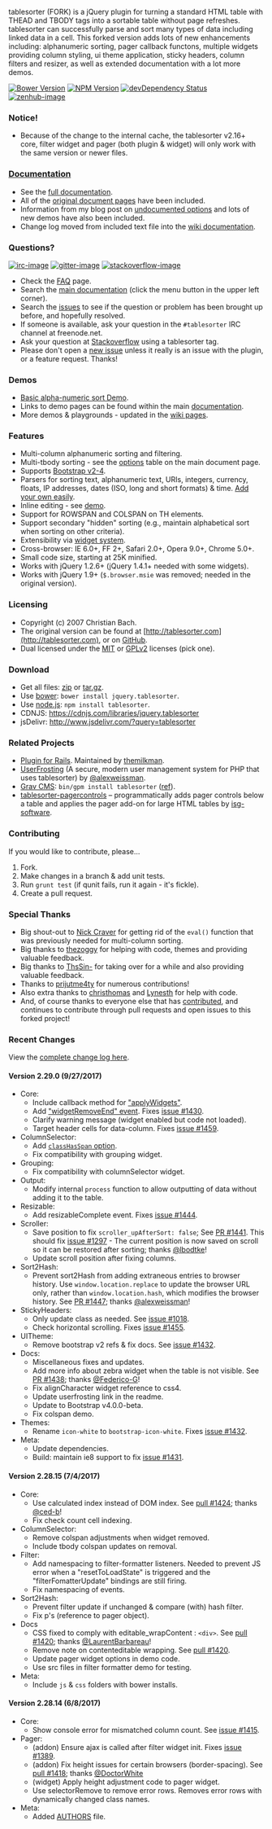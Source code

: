 tablesorter (FORK) is a jQuery plugin for turning a standard HTML table with THEAD and TBODY tags into a sortable table without page refreshes. tablesorter can successfully parse and sort many types of data including linked data in a cell. This forked version adds lots of new enhancements including: alphanumeric sorting, pager callback functons, multiple widgets providing column styling, ui theme application, sticky headers, column filters and resizer, as well as extended documentation with a lot more demos.

[![Bower Version][bower-image]][bower-url] [![NPM Version][npm-image]][npm-url] [![devDependency Status][david-dev-image]][david-dev-url] [![zenhub-image]][zenhub-url]

### Notice!

* Because of the change to the internal cache, the tablesorter v2.16+ core, filter widget and pager (both plugin &amp; widget) will only work with the same version or newer files.

### [Documentation](https://mottie.github.io/tablesorter/docs/)

* See the [full documentation](https://mottie.github.io/tablesorter/docs/).
* All of the [original document pages](http://tablesorter.com/docs/) have been included.
* Information from my blog post on [undocumented options](https://wowmotty.blogspot.com/2011/06/jquery-tablesorter-missing-docs.html) and lots of new demos have also been included.
* Change log moved from included text file into the [wiki documentation](https://github.com/Mottie/tablesorter/wiki/Changes).

### Questions?

[![irc-image]][irc-url] [![gitter-image]][gitter-url] [![stackoverflow-image]][stackoverflow-url]

* Check the [FAQ](https://github.com/Mottie/tablesorter/wiki/FAQ) page.
* Search the [main documentation](https://mottie.github.io/tablesorter/docs/) (click the menu button in the upper left corner).
* Search the [issues](https://github.com/Mottie/tablesorter/issues) to see if the question or problem has been brought up before, and hopefully resolved.
* If someone is available, ask your question in the `#tablesorter` IRC channel at freenode.net.
* Ask your question at [Stackoverflow](https://stackoverflow.com/questions/tagged/tablesorter) using a tablesorter tag.
* Please don't open a [new issue](https://github.com/Mottie/tablesorter/issues) unless it really is an issue with the plugin, or a feature request. Thanks!

### Demos

* [Basic alpha-numeric sort Demo](https://mottie.github.io/tablesorter/).
* Links to demo pages can be found within the main [documentation](https://mottie.github.io/tablesorter/docs/).
* More demos & playgrounds - updated in the [wiki pages](https://github.com/Mottie/tablesorter/wiki).

### Features

* Multi-column alphanumeric sorting and filtering.
* Multi-tbody sorting - see the [options](https://mottie.github.io/tablesorter/docs/index.html#options) table on the main document page.
* Supports [Bootstrap v2-4](https://mottie.github.io/tablesorter/docs/example-option-theme-bootstrap-v3.html).
* Parsers for sorting text, alphanumeric text, URIs, integers, currency, floats, IP addresses, dates (ISO, long and short formats) &amp; time. [Add your own easily](https://mottie.github.io/tablesorter/docs/example-parsers.html).
* Inline editing - see [demo](https://mottie.github.io/tablesorter/docs/example-widget-editable.html).
* Support for ROWSPAN and COLSPAN on TH elements.
* Support secondary "hidden" sorting (e.g., maintain alphabetical sort when sorting on other criteria).
* Extensibility via [widget system](https://mottie.github.io/tablesorter/docs/example-widgets.html).
* Cross-browser: IE 6.0+, FF 2+, Safari 2.0+, Opera 9.0+, Chrome 5.0+.
* Small code size, starting at 25K minified.
* Works with jQuery 1.2.6+ (jQuery 1.4.1+ needed with some widgets).
* Works with jQuery 1.9+ (`$.browser.msie` was removed; needed in the original version).

### Licensing

* Copyright (c) 2007 Christian Bach.
* The original version can be found at [http://tablesorter.com](http://tablesorter.com), or on [GitHub](https://github.com/christianbach/tablesorter).
* Dual licensed under the [MIT](https://opensource.org/licenses/mit-license.php) or [GPLv2](https://www.gnu.org/licenses/gpl-2.0.html) licenses (pick one).

### Download

* Get all files: [zip](https://github.com/Mottie/tablesorter/archive/master.zip) or [tar.gz](https://github.com/Mottie/tablesorter/archive/master.tar.gz).
* Use [bower](https://bower.io/): `bower install jquery.tablesorter`.
* Use [node.js](https://nodejs.org/): `npm install tablesorter`.
* CDNJS: https://cdnjs.com/libraries/jquery.tablesorter
* jsDelivr: http://www.jsdelivr.com/?query=tablesorter

### Related Projects

* [Plugin for Rails](https://github.com/themilkman/jquery-tablesorter-rails). Maintained by [themilkman](https://github.com/themilkman).
* [UserFrosting](https://www.userfrosting.com) (A secure, modern user management system for PHP that uses tablesorter) by [@alexweissman](https://github.com/alexweissman).
* [Grav CMS](https://getgrav.org/): `bin/gpm install tablesorter` ([ref](https://github.com/Perlkonig/grav-plugin-tablesorter)).
* [tablesorter-pagercontrols](https://github.com/isg-software/tablesorter-pagercontrols) &ndash; programmatically adds pager controls below a table and applies the pager add-on for large HTML tables by [isg-software](https://github.com/isg-software).

### Contributing

If you would like to contribute, please...

1. Fork.
2. Make changes in a branch & add unit tests.
3. Run `grunt test` (if qunit fails, run it again - it's fickle).
4. Create a pull request.

### Special Thanks

* Big shout-out to [Nick Craver](https://github.com/NickCraver) for getting rid of the `eval()` function that was previously needed for multi-column sorting.
* Big thanks to [thezoggy](https://github.com/thezoggy) for helping with code, themes and providing valuable feedback.
* Big thanks to [ThsSin-](https://github.com/TheSin-) for taking over for a while and also providing valuable feedback.
* Thanks to [prijutme4ty](https://github.com/prijutme4ty) for numerous contributions!
* Also extra thanks to [christhomas](https://github.com/christhomas) and [Lynesth](https://github.com/Lynesth) for help with code.
* And, of course thanks to everyone else that has [contributed](https://github.com/Mottie/tablesorter/blob/master/AUTHORS), and continues to contribute through pull requests and open issues to this forked project!

[npm-url]: https://npmjs.org/package/tablesorter
[npm-image]: https://img.shields.io/npm/v/tablesorter.svg
[david-dev-url]: https://david-dm.org/Mottie/tablesorter?type=dev
[david-dev-image]: https://img.shields.io/david/dev/Mottie/tablesorter.svg
[bower-url]: http://bower.io/search/?q=jquery.tablesorter
[bower-image]: https://img.shields.io/bower/v/jquery.tablesorter.svg
[zenhub-url]: https://zenhub.io
[zenhub-image]: https://cdn.rawgit.com/Mottie/tablesorter/master/docs/img/zenhub-badge.svg

[irc-url]: https://kiwiirc.com/client/irc.freenode.net#tablesorter
[irc-image]: https://img.shields.io/badge/irc-%23tablesorter-yellowgreen.svg
[gitter-url]: https://gitter.im/Mottie/tablesorter
[gitter-image]: https://img.shields.io/badge/GITTER-join%20chat-yellowgreen.svg
[stackoverflow-url]: http://stackoverflow.com/questions/tagged/tablesorter
[stackoverflow-image]: https://img.shields.io/badge/stackoverflow-tablesorter-blue.svg

### Recent Changes

View the [complete change log here](https://github.com/Mottie/tablesorter/wiki/Changes).

#### <a name="v2.29.0">Version 2.29.0</a> (9/27/2017)

* Core:
  * Include callback method for ["applyWidgets"](https://mottie.github.io/tablesorter/docs/index.html#applywidgets).
  * Add ["widgetRemoveEnd" event](https://mottie.github.io/tablesorter/docs/index.html#widgetremoveend). Fixes [issue #1430](https://github.com/Mottie/tablesorter/issues/1430).
  * Clarify warning message (widget enabled but code not loaded).
  * Target header cells for data-column. Fixes [issue #1459](https://github.com/Mottie/tablesorter/issues/1459).
* ColumnSelector:
  * Add [`classHasSpan` option](https://mottie.github.io/tablesorter/docs/example-widget-column-selector.html#column-selector-class-has-span).
  * Fix compatibility with grouping widget.
* Grouping:
  * Fix compatibility with columnSelector widget.
* Output:
  * Modify internal `process` function to allow outputting of data without adding it to the table.
* Resizable:
  * Add resizableComplete event. Fixes [issue #1444](https://github.com/Mottie/tablesorter/issues/1444).
* Scroller:
  * Save position to fix `scroller_upAfterSort: false`; See [PR #1441](https://github.com/Mottie/tablesorter/pull/1441). This should fix [issue #1297](https://github.com/Mottie/tablesorter/issues/1297) - The current position is now saved on scroll so it can be restored after sorting; thanks [@lbodtke](https://github.com/lbodtke)!
  * Update scroll position after fixing columns.
* Sort2Hash:
  * Prevent sort2Hash from adding extraneous entries to browser history. Use `window.location.replace` to update the browser URL only, rather than `window.location.hash`, which modifies the browser history. See [PR #1447](https://github.com/Mottie/tablesorter/pull/1447); thanks [@alexweissman](https://github.com/alexweissman)!
* StickyHeaders:
  * Only update class as needed. See [issue #1018](https://github.com/Mottie/tablesorter/issues/1018).
  * Check horizontal scrolling. Fixes [issue #1455](https://github.com/Mottie/tablesorter/issues/1455).
* UITheme:
  * Remove bootstrap v2 refs &amp; fix docs. See [issue #1432](https://github.com/Mottie/tablesorter/issues/1432).
* Docs:
  * Miscellaneous fixes and updates.
  * Add more info about zebra widget when the table is not visible. See [PR #1438](https://github.com/Mottie/tablesorter/pull/1438); thanks [@Federico-G](https://github.com/Federico-G)!
  * Fix alignCharacter widget reference to css4.
  * Update userfrosting link in the readme.
  * Update to Bootstrap v4.0.0-beta.
  * Fix colspan demo.
* Themes:
  * Rename `icon-white` to `bootstrap-icon-white`. Fixes [issue #1432](https://github.com/Mottie/tablesorter/issues/1432).
* Meta:
  * Update dependencies.
  * Build: maintain ie8 support to fix [issue #1431](https://github.com/Mottie/tablesorter/issues/1431).

#### <a name="v2.28.15">Version 2.28.15</a> (7/4/2017)

* Core:
  * Use calculated index instead of DOM index. See [pull #1424](https://github.com/Mottie/tablesorter/pull/1424); thanks [@ced-b](https://github.com/ced-b)!
  * Fix check count cell indexing.
* ColumnSelector:
  * Remove colspan adjustments when widget removed.
  * Include tbody colspan updates on removal.
* Filter:
  * Add namespacing to filter-formatter listeners. Needed to prevent JS error when a "resetToLoadState" is triggered and the "filterFomatterUpdate" bindings are still firing.
  * Fix namespacing of events.
* Sort2Hash:
  * Prevent filter update if unchanged & compare (with) hash filter.
  * Fix p's (reference to pager object).
* Docs
  * CSS fixed to comply with editable_wrapContent : `<div>`. See [pull #1420](https://github.com/Mottie/tablesorter/pull/1420); thanks [@LaurentBarbareau](https://github.com/LaurentBarbareau)!
  * Remove note on contenteditable wrapping. See [pull #1420](https://github.com/Mottie/tablesorter/pull/1420).
  * Update pager widget options in demo code.
  * Use src files in filter formatter demo for testing.
* Meta:
  * Include `js` & `css` folders with bower installs.

#### <a name="v2.28.14">Version 2.28.14</a> (6/8/2017)

* Core:
  * Show console error for mismatched column count. See [issue #1415](https://github.com/Mottie/tablesorter/issues/1415).
* Pager:
  * (addon) Ensure ajax is called after filter widget init. Fixes [issue #1389](https://github.com/Mottie/tablesorter/issues/1389).
  * (addon) Fix height issues for certain browsers (border-spacing). See [pull #1418](https://github.com/Mottie/tablesorter/pull/1418); thanks [@DoctorWhite](https://github.com/DoctorWhite)
  * (widget) Apply height adjustment code to pager widget.
  * Use selectorRemove to remove error rows. Removes error rows with dynamically changed class names.
* Meta:
  * Added [AUTHORS](https://github.com/Mottie/tablesorter/blob/master/AUTHORS) file.
